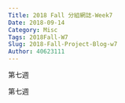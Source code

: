 ```yaml
---
Title: 2018 Fall 分組網誌-Week7
Date: 2018-09-14 
Category: Misc
Tags: 2018Fall-W7
Slug: 2018-Fall-Project-Blog-w7
Author: 40623111
---
```


第七週

<!-- PELICAN_END_SUMMARY -->

第七週
